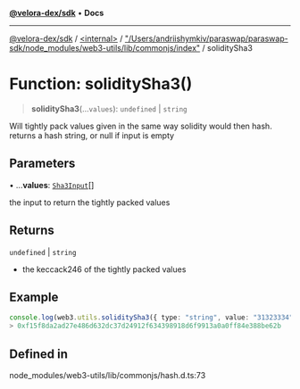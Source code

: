 [**@velora-dex/sdk**](../../../../README.md) • **Docs**

***

[@velora-dex/sdk](../../../../globals.md) / [\<internal\>](../../../README.md) / ["/Users/andriishymkiv/paraswap/paraswap-sdk/node\_modules/web3-utils/lib/commonjs/index"](../README.md) / soliditySha3

# Function: soliditySha3()

> **soliditySha3**(...`values`): `undefined` \| `string`

Will tightly pack values given in the same way solidity would then hash.
returns a hash string, or null if input is empty

## Parameters

• ...**values**: [`Sha3Input`](../../../type-aliases/Sha3Input.md)[]

the input to return the tightly packed values

## Returns

`undefined` \| `string`

- the keccack246 of the tightly packed values

## Example

```ts
console.log(web3.utils.soliditySha3({ type: "string", value: "31323334" }));
> 0xf15f8da2ad27e486d632dc37d24912f634398918d6f9913a0a0ff84e388be62b
```

## Defined in

node\_modules/web3-utils/lib/commonjs/hash.d.ts:73
